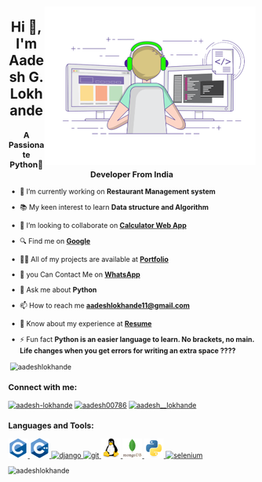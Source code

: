 <p align="right"> <img align="right" alt="Coding" width="430" src="https://github.com/aadeshlokhande/CodeShots/blob/main/coding.gif"></p>
<h1 align="center" >Hi 👋, I'm Aadesh G. Lokhande</h1>
<h3 align="center">A Passionate Python🐍 Developer From India</h3>

- 🔭 I’m currently working on **Restaurant Management system**

- 📚 My keen interest to learn **Data structure and Algorithm**

- 👯 I’m looking to collaborate on [**Calculator Web App**](https://github.com/aadeshlokhande/Calculator-WebApp)

- 🔍 Find me on [**Google**](https://tinyurl.com/Aadesh-Location)

- 👨‍💻 All of my projects are available at [**Portfolio**](https://aadeshlokhande.devfolio.io/)

- 📝 you Can Contact Me on [**WhatsApp**](wa.me/917058232826)

- 💬 Ask me about **Python**

- 📫 How to reach me **aadeshlokhande11@gmail.com**

- 📄 Know about my experience at [**Resume**](tinyurl.com/aadeshresume)

- ⚡ Fun fact **Python is an easier language to learn. No brackets, no main. Life changes when you get errors for writing an extra space ????**

<p>&nbsp;<img align="center" width="900" src="https://github-readme-stats.vercel.app/api?username=aadeshlokhande&show_icons=true&locale=en" alt="aadeshlokhande" /></p>

<h3 align="left">Connect with me:</h3>
<p align="left">
<a href="https://linkedin.com/in/aadesh-lokhande" target="blank"><img align="center" src="https://raw.githubusercontent.com/rahuldkjain/github-profile-readme-generator/master/src/images/icons/Social/linked-in-alt.svg" alt="aadesh-lokhande" height="30" width="40" /></a>
<a href="https://fb.com/aadesh00786" target="blank"><img align="center" src="https://raw.githubusercontent.com/rahuldkjain/github-profile-readme-generator/master/src/images/icons/Social/facebook.svg" alt="aadesh00786" height="30" width="40" /></a>
<a href="https://instagram.com/aadesh__lokhande" target="blank"><img align="center" src="https://raw.githubusercontent.com/rahuldkjain/github-profile-readme-generator/master/src/images/icons/Social/instagram.svg" alt="aadesh__lokhande" height="30" width="40" /></a>
</p>

<h3 align="left">Languages and Tools:</h3>
<p align="left"> <a href="https://www.cprogramming.com/" target="_blank" rel="noreferrer"> <img src="https://raw.githubusercontent.com/devicons/devicon/master/icons/c/c-original.svg" alt="c" width="40" height="40"/> </a> <a href="https://www.w3schools.com/cpp/" target="_blank" rel="noreferrer"> <img src="https://raw.githubusercontent.com/devicons/devicon/master/icons/cplusplus/cplusplus-original.svg" alt="cplusplus" width="40" height="40"/> </a> <a href="https://www.djangoproject.com/" target="_blank" rel="noreferrer"> <img src="https://cdn.worldvectorlogo.com/logos/django.svg" alt="django" width="40" height="40"/> </a> <a href="https://git-scm.com/" target="_blank" rel="noreferrer"> <img src="https://www.vectorlogo.zone/logos/git-scm/git-scm-icon.svg" alt="git" width="40" height="40"/> </a> <a href="https://www.linux.org/" target="_blank" rel="noreferrer"> <img src="https://raw.githubusercontent.com/devicons/devicon/master/icons/linux/linux-original.svg" alt="linux" width="40" height="40"/> </a> <a href="https://www.mongodb.com/" target="_blank" rel="noreferrer"> <img src="https://raw.githubusercontent.com/devicons/devicon/master/icons/mongodb/mongodb-original-wordmark.svg" alt="mongodb" width="40" height="40"/> </a> <a href="https://www.python.org" target="_blank" rel="noreferrer"> <img src="https://raw.githubusercontent.com/devicons/devicon/master/icons/python/python-original.svg" alt="python" width="40" height="40"/> </a> <a href="https://www.selenium.dev" target="_blank" rel="noreferrer"> <img src="https://raw.githubusercontent.com/detain/svg-logos/780f25886640cef088af994181646db2f6b1a3f8/svg/selenium-logo.svg" alt="selenium" width="40" height="40"/> </a> </p>

<p><img align="left" width="900" src="https://github-readme-stats.vercel.app/api/top-langs?username=aadeshlokhande&show_icons=true&locale=en&layout=compact" alt="aadeshlokhande" /></p>

